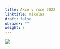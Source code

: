 ```yaml
---
title: Akce v roce 2022
linktitle: mikulas
draft: false
obrazek: ""
weight: 7
---
```

![](/assets/media/akce_22-1-.jpg)